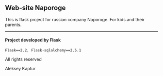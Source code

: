 <h2>Web-site Naporoge</h2>
<p>This is flask project for russian company Naporoge. For kids and their parents.</p>
<hr>
<h4>Project developed by Flask</h4>
<code>Flask==2.2, Flask-sqlalchemy==2.5.1</code>
<p>All rights reserved</p>
Aleksey Kaptur
